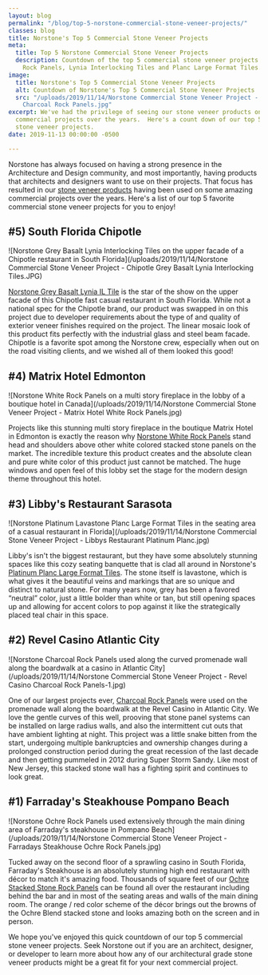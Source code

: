 ```yaml
---
layout: blog
permalink: "/blog/top-5-norstone-commercial-stone-veneer-projects/"
classes: blog
title: Norstone's Top 5 Commercial Stone Veneer Projects
meta:
  title: Top 5 Norstone Commercial Stone Veneer Projects
  description: Countdown of the top 5 commercial stone veneer projects featuring Norstone
    Rock Panels, Lynia Interlocking Tiles and Planc Large Format Tiles.
image:
  title: Norstone's Top 5 Commercial Stone Veneer Projects
  alt: Countdown of Norstone's Top 5 Commercial Stone Veneer Projects
  src: "/uploads/2019/11/14/Norstone Commercial Stone Veneer Project - Revel Casino
    Charcoal Rock Panels.jpg"
excerpt: We've had the privilege of seeing our stone veneer products on some amazing
  commercial projects over the years.  Here's a count down of our top 5 commercial
  stone veneer projects.
date: 2019-11-13 00:00:00 -0500

---
```

Norstone has always focused on having a strong presence in the Architecture and Design community, and most importantly, having products that architects and designers want to use on their projects. That focus has resulted in our [stone veneer products](https://www.norstoneusa.com/products/) having been used on some amazing commercial projects over the years. Here's a list of our top 5 favorite commercial stone veneer projects for you to enjoy!

## #5) South Florida Chipotle

![Norstone Grey Basalt Lynia Interlocking Tiles on the upper facade of a Chipotle restaurant in South Florida](/uploads/2019/11/14/Norstone Commercial Stone Veneer Project - Chipotle Grey Basalt Lynia Interlocking Tiles.JPG)

[Norstone Grey Basalt Lynia IL Tile](https://www.norstoneusa.com/products/lynia-mosaic-tiles/basalt/) is the star of the show on the upper facade of this Chipotle fast casual restaurant in South Florida. While not a national spec for the Chipotle brand, our product was swapped in on this project due to developer requirements about the type of and quality of exterior veneer finishes required on the project. The linear mosaic look of this product fits perfectly with the industrial glass and steel beam facade. Chipotle is a favorite spot among the Norstone crew, especially when out on the road visiting clients, and we wished all of them looked this good!

## #4) Matrix Hotel Edmonton

![Norstone White Rock Panels on a multi story fireplace in the lobby of a boutique hotel in Canada](/uploads/2019/11/14/Norstone Commercial Stone Veneer Project - Matrix Hotel White Rock Panels.jpg)

Projects like this stunning multi story fireplace in the boutique Matrix Hotel in Edmonton is exactly the reason why [Norstone White Rock Panels](https://www.norstoneusa.com/products/rock-panels/white/) stand head and shoulders above other white colored stacked stone panels on the market. The incredible texture this product creates and the absolute clean and pure white color of this product just cannot be matched. The huge windows and open feel of this lobby set the stage for the modern design theme throughout this hotel.

## #3) Libby's Restaurant Sarasota

![Norstone Platinum Lavastone Planc Large Format Tiles in the seating area of a casual restaurant in Florida](/uploads/2019/11/14/Norstone Commercial Stone Veneer Project - Libbys Restaurant Platinum Planc.jpg)

Libby's isn't the biggest restaurant, but they have some absolutely stunning spaces like this cozy seating banquette that is clad all around in Norstone's [Platinum Planc Large Format Tiles](https://www.norstoneusa.com/products/large-format-stone-veneer/platinum/). The stone itself is lavastone, which is what gives it the beautiful veins and markings that are so unique and distinct to natural stone. For many years now, grey has been a favored “neutral” color, just a little bolder than white or tan, but still opening spaces up and allowing for accent colors to pop against it like the strategically placed teal chair in this space.

## #2) Revel Casino Atlantic City

![Norstone Charcoal Rock Panels used along the curved promenade wall along the boardwalk at a casino in Atlantic City](/uploads/2019/11/14/Norstone Commercial Stone Veneer Project - Revel Casino Charcoal Rock Panels-1.jpg)

One of our largest projects ever, [Charcoal Rock Panels](https://www.norstoneusa.com/products/rock-panels/charcoal/) were used on the promenade wall along the boardwalk at the Revel Casino in Atlantic City. We love the gentle curves of this well, prooving that stone panel systems can be installed on large radius walls, and also the intermittent cut outs that have ambient lighting at night. This project was a little snake bitten from the start, undergoing multiple bankruptcies and ownership changes during a prolonged construction period during the great recession of the last decade and then getting pummeled in 2012 during Super Storm Sandy. Like most of New Jersey, this stacked stone wall has a fighting spirit and continues to look great.

## #1) Farraday's Steakhouse Pompano Beach

![Norstone Ochre Rock Panels used extensively through the main dining area of Farraday's steakhouse in Pompano Beach](/uploads/2019/11/14/Norstone Commercial Stone Veneer Project - Farradays Steakhouse Ochre Rock Panels.jpg)

Tucked away on the second floor of a sprawling casino in South Florida, Farraday's Steakhouse is an absolutely stunning high end restaurant with décor to match it's amazing food. Thousands of square feet of our [Ochre Stacked Stone Rock Panels](https://www.norstoneusa.com/products/rock-panels/ochre/) can be found all over the restaurant including behind the bar and in most of the seating areas and walls of the main dining room. The orange / red color scheme of the décor brings out the browns of the Ochre Blend stacked stone and looks amazing both on the screen and in person.

We hope you've enjoyed this quick countdown of our top 5 commercial stone veneer projects. Seek Norstone out if you are an architect, designer, or developer to learn more about how any of our architectural grade stone veneer products might be a great fit for your next commercial project.